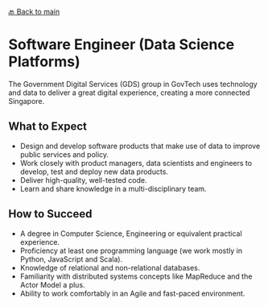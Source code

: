 [:back: Back to main](README.md)

# Software Engineer (Data Science Platforms)

The Government Digital Services (GDS) group in GovTech uses technology and data to deliver a great digital experience, creating a more connected Singapore.

## What to Expect

- Design and develop software products that make use of data to improve public services and policy.
- Work closely with product managers, data scientists and engineers to develop, test and deploy new data products.
- Deliver high-quality, well-tested code.
- Learn and share knowledge in a multi-disciplinary team.

## How to Succeed

- A degree in Computer Science, Engineering or equivalent practical experience.
- Proficiency at least one programming language (we work mostly in Python, JavaScript and Scala).
- Knowledge of relational and non-relational databases.
- Familiarity with distributed systems concepts like MapReduce and the Actor Model a plus.
- Ability to work comfortably in an Agile and fast-paced environment.
